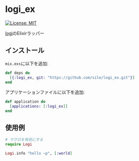 logi_ex
=======

[![License: MIT](https://img.shields.io/badge/license-MIT-blue.svg)](LICENSE)

[logi](https://github.com/sile/logi)のElixirラッパー

インストール
------------

`mix.exs`に以下を追加:

```elixir
def deps do
  [{:logi_ex, git: "https://github.com/sile/logi_ex.git"}]
end
```

アプリケーションファイルに以下を追加:

``` elixir
def application do
  [applications: [:logi_ex]]
end
```

使用例
------

``` elixir
# マクロを有効にする
require Logi

Logi.info "hello ~p", [:world]
```
